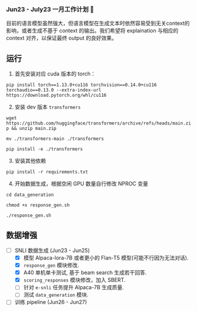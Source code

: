 ### Jun23 - July23 一月工作计划 🚀

目前的语言模型虽然强大，但语言模型在生成文本时依然容易受到无关context的影响，或者生成不基于 context 的输出。我们希望将 explaination 与相应的 context 对齐，以保证最终 output 的良好效果。

## 运行

1. 首先安装对应 cuda 版本的 torch：

`pip install torch==1.13.0+cu116 torchvision==0.14.0+cu116 torchaudio==0.13.0 --extra-index-url https://download.pytorch.org/whl/cu116`

2. 安装 dev 版本 `transformers`

`wget https://github.com/huggingface/transformers/archive/refs/heads/main.zip && unzip main.zip`

`mv ./transformers-main ./transformers`

`pip install -e ./transformers`


3. 安装其他依赖

`pip install -r requirements.txt`

4. 开始数据生成，根据空闲 GPU 数量自行修改 NPROC 变量


`cd data_generation`

`chmod +x response_gen.sh`

`./response_gen.sh`


## 数据增强

- [ ]  SNLI 数据生成 (Jun23 - Jun25)
    - [x] 模型 Alpaca-lora-7B 或者更小的 Flan-T5 模型(可能不行因为无法对话).
    - [x] `response_gen` 模块修改.
    - [x] A40 单机单卡测试, 基于 beam search 生成若干回答.
    - [x] `scoring_responses` 模块修改，加入 SBERT.
    - [ ] 针对 `e-snli` 任务提升 Alpaca-7B 生成质量.
    - [ ] 测试 `data_generation` 模块.

- [ ]  训练 pipeline (Jun26 - Jun27)